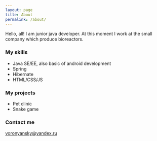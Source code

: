 ```yaml
---
layout: page
title: About
permalink: /about/
---
```


Hello, all! I am junior java developer. At this moment I work at the small company
which produce bioreactors.

### My skills 
- Java SE/EE, also basic of android development
- Spring
- Hibernate
- HTML/CSS/JS


### My projects
- Pet clinic
- Snake game

### Contact me

[voronyansky@yandex.ru](mailto:voronyansky.egor@yandex.ru)